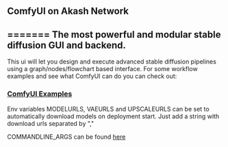 ## ComfyUI on Akash Network

=======
The most powerful and modular stable diffusion GUI and backend.
-----------

This ui will let you design and execute advanced stable diffusion pipelines using a graph/nodes/flowchart based interface. For some workflow examples and see what ComfyUI can do you can check out:
### [ComfyUI Examples](https://comfyanonymous.github.io/ComfyUI_examples/)

Env variables MODELURLS, VAEURLS and UPSCALEURLS can be set to automatically download models on deployment start. Just add a string with download urls separated by ","

COMMANDLINE_ARGS can be found [here](https://github.com/comfyanonymous/ComfyUI/blob/9bfec2bdbf0b0d778087a9b32f79e57e2d15b913/comfy/cli_args.py#L36)
